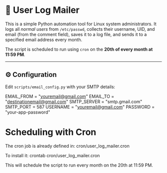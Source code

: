 # 📧 User Log Mailer

This is a simple Python automation tool for Linux system administrators. It logs all *normal users* from `/etc/passwd`, collects their username, UID, and email (from the comment field), saves it to a log file, and sends it to a specified email address every month.

The script is scheduled to run using `cron` on the **20th of every month at 11:59 PM**.

---

## ⚙️ Configuration

Edit `scripts/email_config.py` with your SMTP details:

EMAIL_FROM = "youremail@gmail.com"
EMAIL_TO = "destinationemail@gmail.com"
SMTP_SERVER = "smtp.gmail.com"
SMTP_PORT = 587
USERNAME = "youremail@gmail.com"
PASSWORD = "your-app-password"


# Scheduling with Cron

The cron job is already defined in:
cron/user_log_mailer.cron

To install it:
crontab cron/user_log_mailer.cron

This will schedule the script to run every month on the 20th at 11:59 PM.



